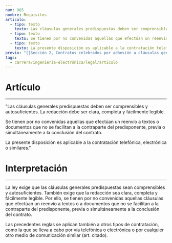 ```yaml
---
num: 985
nombre: Requisitos
articulo:
  - tipo: texto
    texto: Las cláusulas generales predispuestas deben ser comprensibles y autosuficientes.  La redacción debe ser clara, completa y fácilmente legible.
  - tipo: texto
    texto: Se tienen por no convenidas aquellas que efectúan un reenvío a textos o documentos que no se facilitan a la contraparte del predisponente, previa o simultáneamente a la conclusión del contrato.
  - tipo: texto
    texto: La presente disposición es aplicable a la contratación telefónica, electrónica o similares.
previo: "[[Sección 2, Contratos celebrados por adhesión a cláusulas generales predispuestas|Sección 2, Contratos celebrados por adhesión a cláusulas generales predispuestas]]"
tags:
  - carrera/ingeniería-electrónica/legal/articulo
---
```

# Artículo
---
"Las cláusulas generales predispuestas deben ser comprensibles y autosuficientes.  La redacción debe ser clara, completa y fácilmente legible.

Se tienen por no convenidas aquellas que efectúan un reenvío a textos o documentos que no se facilitan a la contraparte del predisponente, previa o simultáneamente a la conclusión del contrato.

La presente disposición es aplicable a la contratación telefónica, electrónica o similares."

# Interpretación
---
La ley exige que las cláusulas generales predispuestas sean comprensibles y autosuficientes. También exige que la redacción sea clara, completa y fácilmente legible. Por ello, se tienen por no convenidas aquellas cláusulas que efectúan un reenvío a textos o a documentos que no se facilitan a la contraparte del predisponente, previa o simultáneamente a la conclusión del contrato. 

Las precedentes reglas se aplican también a otros tipos de contratación, como la que se lleva a cabo por vía telefónica o electrónica o por cualquier otro medio de comunicación similar (art. citado).